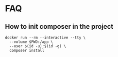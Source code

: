 # FAQ

## How to init composer in the project
```
docker run --rm --interactive --tty \
  --volume $PWD:/app \
  --user $(id -u):$(id -g) \
  composer install
```   
